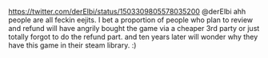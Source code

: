 https://twitter.com/derElbi/status/1503309805578035200 @derElbi ahh people are all feckin eejits. I bet a proportion of people who plan to review and refund will have angrily bought the game via a cheaper 3rd party or just  totally forgot to do the refund part. and ten years later will wonder why they have this game in their steam library. :)